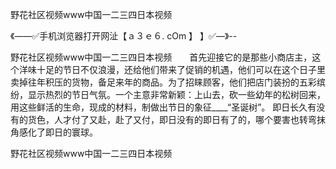 野花社区视频www中国一二三四日本视频

《——✅手机浏览器打开网沚【ａ３ｅ６. cOm 】 】✅—》--

野花社区视频www中国一二三四日本视频　　首先迎接它的是那些小商店主，这个洋味十足的节日不仅浪漫，还给他们带来了促销的机遇，他们可以在这个日子里卖掉往年积压的货物，备足来年的商品。为了招睐顾客，他们把店门装扮的五彩缤纷，显示热烈的节日气氛。一个主意非常新颖：上山去，砍一些幼年的松树回来，用这些鲜活的生命，现成的材料，制做出节日的象征____“圣诞树”。
即日长久有没有的货色，人才付了又赴，赴了又付，即日没有的即日有了的，哪个要害也转弯抹角感化了即日的寰球。





野花社区视频www中国一二三四日本视频
